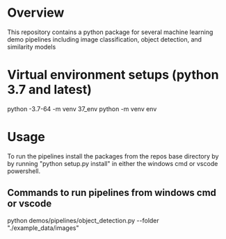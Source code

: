 
# Overview

This repository contains a python package for several machine learning demo 
pipelines including image classification, object detection, and similarity 
models

# Virtual environment setups (python 3.7 and latest)
python -3.7-64 -m venv 37_env
python -m venv env

# Usage

To run the pipelines install the packages from the repos base directory by
by running "python setup.py install" in either the windows cmd or vscode 
powershell.

## Commands to run pipelines from windows cmd or vscode

python demos/pipelines/object_detection.py --folder "./example_data/images" 